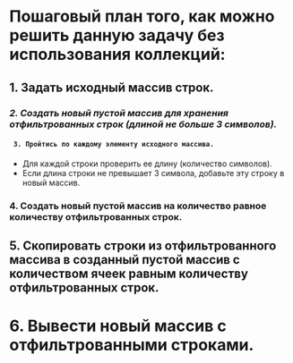 # Пошаговый план того, как можно решить данную задачу без использования коллекций:

##  1. Задать исходный массив строк.
### *2. Создать новый пустой массив для хранения отфильтрованных строк (длиной не больше 3 символов).*
#### ``` 3. Пройтись по каждому элементу исходного массива.```
* Для каждой строки проверить ее длину (количество символов).
* Если длина строки не превышает 3 символа, добавьте эту строку в новый массив.
### 4. Создать новый пустой массив на количество равное количеству отфильтрованных строк.
## **5. Скопировать строки из отфильтрованного массива в созданный пустой массив с количеством ячеек равным количеству отфильтрованных строк.**
# 6. Вывести новый массив с отфильтрованными строками.
